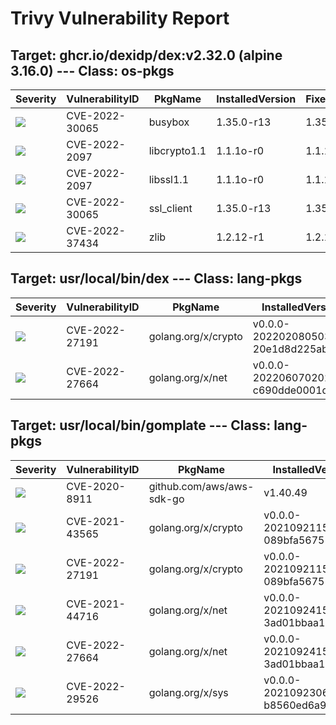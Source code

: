 # Trivy Vulnerability Report




## Target: ghcr.io/dexidp/dex:v2.32.0 (alpine 3.16.0) --- Class: os-pkgs
|Severity|VulnerabilityID|PkgName|InstalledVersion|FixedVersion|
|--------|---------------|-------|----------------|------------|
|![](https://img.shields.io/badge/-HIGH-orange)|CVE-2022-30065|busybox|1.35.0-r13|1.35.0-r15|
|![](https://img.shields.io/badge/-MEDIUM-yellow)|CVE-2022-2097|libcrypto1.1|1.1.1o-r0|1.1.1q-r0|
|![](https://img.shields.io/badge/-MEDIUM-yellow)|CVE-2022-2097|libssl1.1|1.1.1o-r0|1.1.1q-r0|
|![](https://img.shields.io/badge/-HIGH-orange)|CVE-2022-30065|ssl_client|1.35.0-r13|1.35.0-r15|
|![](https://img.shields.io/badge/-CRITICAL-red)|CVE-2022-37434|zlib|1.2.12-r1|1.2.12-r2|

## Target: usr/local/bin/dex --- Class: lang-pkgs
|Severity|VulnerabilityID|PkgName|InstalledVersion|FixedVersion|
|--------|---------------|-------|----------------|------------|
|![](https://img.shields.io/badge/-HIGH-orange)|CVE-2022-27191|golang.org/x/crypto|v0.0.0-20220208050332-20e1d8d225ab|0.0.0-20220314234659-1baeb1ce4c0b|
|![](https://img.shields.io/badge/-HIGH-orange)|CVE-2022-27664|golang.org/x/net|v0.0.0-20220607020251-c690dde0001d|0.0.0-20220906165146-f3363e06e74c|

## Target: usr/local/bin/gomplate --- Class: lang-pkgs
|Severity|VulnerabilityID|PkgName|InstalledVersion|FixedVersion|
|--------|---------------|-------|----------------|------------|
|![](https://img.shields.io/badge/-MEDIUM-yellow)|CVE-2020-8911|github.com/aws/aws-sdk-go|v1.40.49||
|![](https://img.shields.io/badge/-HIGH-orange)|CVE-2021-43565|golang.org/x/crypto|v0.0.0-20210921155107-089bfa567519|0.0.0-20211202192323-5770296d904e|
|![](https://img.shields.io/badge/-HIGH-orange)|CVE-2022-27191|golang.org/x/crypto|v0.0.0-20210921155107-089bfa567519|0.0.0-20220314234659-1baeb1ce4c0b|
|![](https://img.shields.io/badge/-HIGH-orange)|CVE-2021-44716|golang.org/x/net|v0.0.0-20210924151903-3ad01bbaa167|0.0.0-20211209124913-491a49abca63|
|![](https://img.shields.io/badge/-HIGH-orange)|CVE-2022-27664|golang.org/x/net|v0.0.0-20210924151903-3ad01bbaa167|0.0.0-20220906165146-f3363e06e74c|
|![](https://img.shields.io/badge/-MEDIUM-yellow)|CVE-2022-29526|golang.org/x/sys|v0.0.0-20210923061019-b8560ed6a9b7|0.0.0-20220412211240-33da011f77ad|
